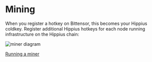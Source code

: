 
# Mining


When you register a hotkey on Bittensor, this becomes your Hippius coldkey.  Register additional Hippius hotkeys for each node running infrastructure on the Hippius chain:

![miner diagram][def]

[def]: /img/miner_diagram.png


[Running a miner](https://github.com/thenervelab/hippius-storage-miner)